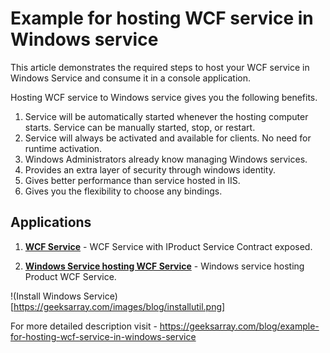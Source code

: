 # Example for hosting WCF service in Windows service

This article demonstrates the required steps to host your WCF service in Windows Service and consume it in a console application.

Hosting WCF service to Windows service gives you the following benefits.

1. Service will be automatically started whenever the hosting computer starts. Service can be manually started, stop, or restart.
1. Service will always be activated and available for clients. No need for runtime activation.
1. Windows Administrators already know managing Windows services.
1. Provides an extra layer of security through windows identity.
1. Gives better performance than service hosted in IIS.
1. Gives you the flexibility to choose any bindings.


## Applications

1. **[WCF Service](https://github.com/geeksarray/example-for-hosting-wcf-service-in-windows-service/tree/master/Northwind%20Services/NorthwindServices)** - WCF Service with 
    IProduct Service Contract exposed.
    
1. **[Windows Service hosting WCF Service](https://github.com/geeksarray/example-for-hosting-wcf-service-in-windows-service/tree/master/Northwind%20Services/NorthwindHost)** -
   Windows service hosting Product WCF Service.
   
!(Install Windows Service)[https://geeksarray.com/images/blog/installutil.png]

For more detailed description visit - https://geeksarray.com/blog/example-for-hosting-wcf-service-in-windows-service
